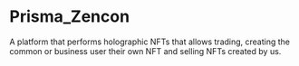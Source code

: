 # Prisma_Zencon
A platform that performs holographic NFTs that allows trading, creating the common or business user their own NFT and selling NFTs created by us.

